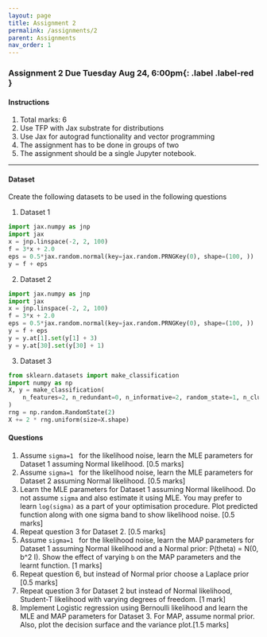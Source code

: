 ```yaml
---
layout: page
title: Assignment 2
permalink: /assignments/2
parent: Assignments
nav_order: 1
---
```


### Assignment 2 **Due Tuesday Aug 24, 6:00pm**{: .label .label-red }

#### Instructions
1. Total marks: 6
2. Use TFP with Jax substrate for distributions
3. Use Jax for autograd functionality and vector programming
4. The assignment has to be done in groups of two
5. The assignment should be a single Jupyter notebook. 

----

#### Dataset

Create the following datasets to be used in the following questions

1. Dataset 1

```python
import jax.numpy as jnp
import jax
x = jnp.linspace(-2, 2, 100)
f = 3*x + 2.0
eps = 0.5*jax.random.normal(key=jax.random.PRNGKey(0), shape=(100, ))
y = f + eps
```

2. Dataset 2

```python
import jax.numpy as jnp
import jax
x = jnp.linspace(-2, 2, 100)
f = 3*x + 2.0
eps = 0.5*jax.random.normal(key=jax.random.PRNGKey(0), shape=(100, ))
y = f + eps
y = y.at[1].set(y[1] + 3)
y = y.at[30].set(y[30] + 1)
```

3. Dataset 3

```python
from sklearn.datasets import make_classification
import numpy as np
X, y = make_classification(
    n_features=2, n_redundant=0, n_informative=2, random_state=1, n_clusters_per_class=1
)
rng = np.random.RandomState(2)
X += 2 * rng.uniform(size=X.shape)
```

#### Questions

1. Assume `sigma=1 ` for the likelihood noise, learn the MLE parameters for Dataset 1 assuming Normal likelihood. [0.5 marks] 
2. Assume `sigma=1 ` for the likelihood noise, learn the MLE parameters for Dataset 2 assuming Normal likelihood. [0.5 marks] 
3. Learn the MLE parameters for Dataset 1 assuming Normal likelihood. Do not assume `sigma` and also estimate it using MLE. You may prefer to learn `log(sigma)` as a part of your optimisation procedure. Plot predicted function along with one sigma band to show likelihood noise. [0.5 marks] 
4. Repeat question 3 for Dataset 2. [0.5 marks]
5. Assume `sigma=1 ` for the likelihood noise, learn the MAP parameters for Dataset 1 assuming Normal likelihood and a Normal prior: P(theta) = N(0, b^2 I). Show the effect of varying `b` on the MAP parameters and the learnt function. [1 marks]
6. Repeat question 6, but instead of Normal prior choose a Laplace prior [0.5 marks]
6. Repeat question 3 for Dataset 2 but instead of Normal likelihood, Student-T likelihood with varying degrees of freedom. [1 mark]
7. Implement Logistic regression using Bernoulli likelihood and learn the MLE and MAP parameters for Dataset 3. For MAP, assume normal prior. Also, plot the decision surface and the variance plot.[1.5 marks]




